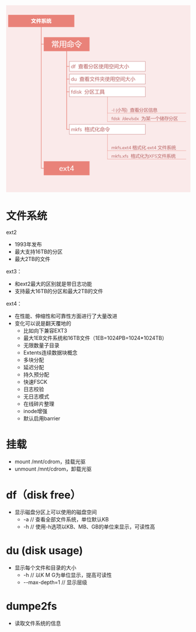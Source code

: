 ![](../photo/07_文件系统.png)
# 文件系统
ext2
- 1993年发布
- 最大支持16TB的分区
- 最大2TB的文件

ext3：
- 和ext2最大的区别就是带日志功能
- 支持最大16TB的分区和最大2TB的文件

ext4：
- 在性能、伸缩性和可靠性方面进行了大量改进
- 变化可以说是翻天覆地的
	- 比如向下兼容EXT3
	- 最大1EB文件系统和16TB文件（1EB=1024PB=1024*1024TB）
	- 无限数量子目录
	- Extents连续数据块概念
	- 多块分配
	- 延迟分配
	- 持久预分配
	- 快速FSCK
	- 日志校验
	- 无日志模式
	- 在线碎片整理
	- inode增强
	- 默认启用barrier

# 挂载
- mount /mnt/cdrom，挂载光驱
- unmount /mnt/cdrom，卸载光驱

# df（disk free）
- 显示磁盘分区上可以使用的磁盘空间
	- -a    // 查看全部文件系统，单位默认KB
	- -h    // 使用-h选项以KB、MB、GB的单位来显示，可读性高

# du (disk usage)
- 显示每个文件和目录的大小
	- -h  // 以K  M  G为单位显示，提高可读性
	- --max-depth=1  // 显示层级

# dumpe2fs
- 读取文件系统的信息